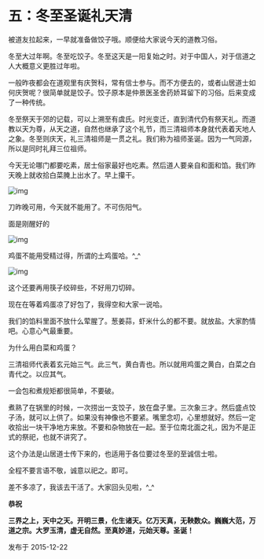 # 五：冬至圣诞礼天清

被道友拉起来，一早就准备做饺子哦。顺便给大家说今天的道教习俗。

冬至大过年啊。冬至吃饺子。冬至这天是一阳复始之时。对于中国人，对于信道之人大概意义更胜过年啦。

一般昨夜都会在道观里有庆贺科，常有信士参与。而不方便去的，或者山居道士如何庆贺呢？很简单就是饺子。饺子原本是仲景医圣舍药娇耳留下的习俗。后来变成了一种传统。

冬至祭天于郊的记载，可以上溯至有虞氏。时光变迁，直到清代仍有祭天礼。而道教以天为尊，从天之道，自然也继承了这个礼节，而三清祖师本身就代表着天地人之象。冬至则庆天，礼三清祖师是一贯之礼。我们称为祖师圣诞。因为一气同源，所以是同时礼拜三位祖师。

今天无论哪门都要吃素，居士俗家最好也吃素。然后道人要亲自和面和馅。我们昨天晚上就收拾白菜腌上出水了。早上攥干。



![img](https://pic1.zhimg.com/80/a4f751eb6bb8c6a03a843f60b25bf3d0_hd.jpg)

刀昨晚可用，今天就不能用了。不可伤阳气。



面是刚醒好的



![img](https://pic1.zhimg.com/80/0f8046b0797589b1c09379fab993b02c_hd.jpg)

鸡蛋不能用受精过得，所谓的土鸡蛋哈。^_^





![img](https://pic2.zhimg.com/80/f23338f8c9960e26d5bb3416757aaf81_hd.jpg)

这个还要再用筷子绞碎些，不好用刀切碎。



现在在等着鸡蛋凉了好包了，我得空和大家一说哈。

我们的馅料里面不放什么荤腥了。葱姜蒜，虾米什么的都不要。就放盐。大家酌情吧。心意心气最重要。

为什么用白菜和鸡蛋？

三清祖师代表着玄元始三气。此三气，黄白青也。所以就用鸡蛋之黄白，白菜之白青代之。以应其气。

一会包和煮规矩都很简单，不要破。

煮熟了在锅里的时候，一次捞出一支饺子，放在盘子里。三次象三才。然后盛点饺子汤，就可以上供了。如果没有神像也不要紧。嘴里念叨，心里想就好。然后一定收拾出一块干净地方来放。不要和杂物放在一起。至于位南北面之礼，因为不是正式的祭祀，也就不讲究了。

这个办法是山居道士传下来的，也适用于各位要过冬至的至诚信士啦。

全程不要言语不敬，诚意以祀之。即可。

差不多凉了，我该去干活了。大家回头见啦，^_^

**恭祝**

**三界之上，天中之天。开明三景，化生诸天。亿万天真，无鞅数众。巍巍大范，万道之宗。大罗玉清，虚无自然。至真妙道，元始天尊。圣诞！**

发布于 2015-12-22
